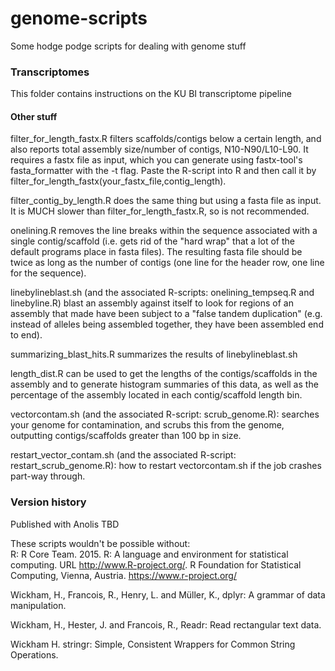 # genome-scripts
Some hodge podge scripts for dealing with genome stuff

### Transcriptomes
This folder contains instructions on the KU BI transcriptome pipeline

#### Other stuff
filter_for_length_fastx.R filters scaffolds/contigs below a certain length, and also reports total assembly size/number of contigs, N10-N90/L10-L90. It requires a fastx file as input, which you can generate using fastx-tool's fasta_formatter with the -t flag. Paste the R-script into R and then call it by filter_for_length_fastx(your_fastx_file,contig_length).

filter_contig_by_length.R does the same thing but using a fasta file as input. It is MUCH slower than filter_for_length_fastx.R, so is not recommended. 

onelining.R removes the line breaks within the sequence associated with a single contig/scaffold (i.e. gets rid of the "hard wrap" that a lot of the default programs place in fasta files). The resulting fasta file should be twice as long as the number of contigs (one line for the header row, one line for the sequence).

linebylineblast.sh (and the associated R-scripts: onelining_tempseq.R and linebyline.R) blast an assembly against itself to look for regions of an assembly that made have been subject to a "false tandem duplication" (e.g. instead of alleles being assembled together, they have been assembled end to end).

summarizing_blast_hits.R summarizes the results of linebylineblast.sh

length_dist.R can be used to get the lengths of the contigs/scaffolds in the assembly and to generate histogram summaries of this data, as well as the percentage of the assembly located in each contig/scaffold length bin.

vectorcontam.sh (and the associated R-script: scrub_genome.R): searches your genome for contamination, and scrubs this from the genome, outputting contigs/scaffolds greater than 100 bp in size.

restart_vector_contam.sh (and the associated R-script: restart_scrub_genome.R): how to restart vectorcontam.sh if the job crashes part-way through.

### Version history
Published with Anolis TBD

These scripts wouldn't be possible without:  
R: R Core Team. 2015. R: A language and environment for statistical computing. URL http://www.R-project.org/. R Foundation for Statistical Computing, Vienna, Austria. https://www.r-project.org/

Wickham, H., Francois, R., Henry, L. and Müller, K., dplyr: A grammar of data manipulation.  

Wickham, H., Hester, J. and Francois, R., Readr: Read rectangular text data.  

Wickham H. stringr: Simple, Consistent Wrappers for Common String Operations.
